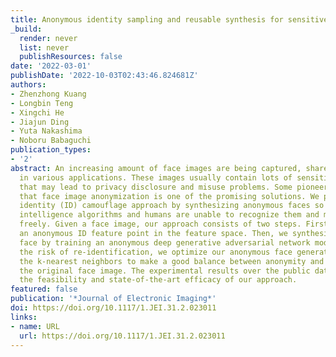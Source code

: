 ```yaml
---
title: Anonymous identity sampling and reusable synthesis for sensitive face camouflage
_build:
  render: never
  list: never
  publishResources: false
date: '2022-03-01'
publishDate: '2022-10-03T02:43:46.824681Z'
authors:
- Zhenzhong Kuang
- Longbin Teng
- Xingchi He
- Jiajun Ding
- Yuta Nakashima
- Noboru Babaguchi
publication_types:
- '2'
abstract: An increasing amount of face images are being captured, shared, or applied
  in various applications. These images usually contain lots of sensitive information
  that may lead to privacy disclosure and misuse problems. Some pioneering works show
  that face image anonymization is one of the promising solutions. We present an innovative
  identity (ID) camouflage approach by synthesizing anonymous faces so that both artificial
  intelligence algorithms and humans are unable to recognize them and misuse them
  freely. Given a face image, our approach consists of two steps. First, we sample
  an anonymous ID feature point in the feature space. Then, we synthesize a camouflage
  face by training an anonymous deep generative adversarial network model. To reduce
  the risk of re-identification, we optimize our anonymous face generator based on
  the k-nearest neighbors to make a good balance between anonymity and utility of
  the original face image. The experimental results over the public dataset have verified
  the feasibility and state-of-the-art efficacy of our approach.
featured: false
publication: '*Journal of Electronic Imaging*'
doi: https://doi.org/10.1117/1.JEI.31.2.023011
links:
- name: URL
  url: https://doi.org/10.1117/1.JEI.31.2.023011
---
```


